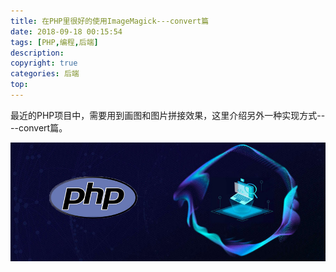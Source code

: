 ```yaml
---
title: 在PHP里很好的使用ImageMagick---convert篇
date: 2018-09-18 00:15:54
tags: [PHP,编程,后端]
description: 
copyright: true
categories: 后端
top: 
---
```


最近的PHP项目中，需要用到画图和图片拼接效果，这里介绍另外一种实现方式----convert篇。

![PHP](https://raw.githubusercontent.com/Duanruilong/phone_drl/master/image/blog/php.jpg)

<!-- more -->

